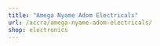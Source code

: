 ```yaml
---
title: "Amega Nyame Adom Electricals"
url: /accra/amega-nyame-adom-electricals/
shop: electronics
---
```

